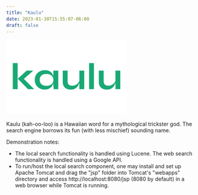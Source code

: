 ```yaml
---
title: "Kaulu"
date: 2023-01-30T15:55:07-06:00
draft: false
---
```


![](static/uploads/home_half.png)

Kaulu (kah-oo-loo) is a Hawaiian word for a mythological trickster god. The search engine borrows its fun (with less mischief) sounding name.

Demonstration notes:
- The local search functionality is handled using Lucene. The web search functionality is handled using a Google API.
- To run/host the local search component, one may install and set up Apache Tomcat and drag the "jsp" folder into Tomcat's "webapps" directory and access http://localhost:8080/jsp (8080 by default) in a web browser while Tomcat is running.
   